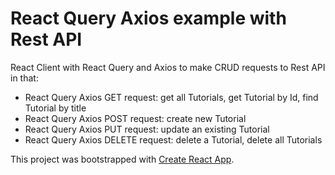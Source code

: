 # React Query Axios example with Rest API

React Client with React Query and Axios to make CRUD requests to Rest API in that:

- React Query Axios GET request: get all Tutorials, get Tutorial by Id, find Tutorial by title
- React Query Axios POST request: create new Tutorial
- React Query Axios PUT request: update an existing Tutorial
- React Query Axios DELETE request: delete a Tutorial, delete all Tutorials

This project was bootstrapped with [Create React App](https://github.com/facebook/create-react-app).
